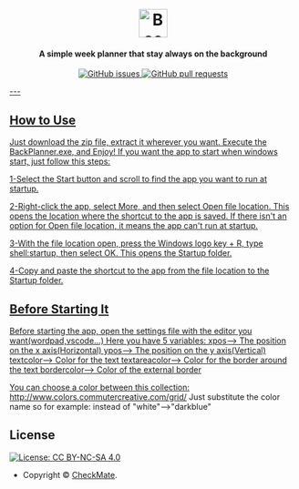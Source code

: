 <h1 align="center">
  <br>
  <a><img width="50" height="50" src="https://upload.wikimedia.org/wikipedia/commons/thumb/c/ca/Calendar_icon_2.svg/989px-Calendar_icon_2.svg.png" alt="BackPlanner"></a>
</h1>

<h4 align="center">A simple week planner that stay always on the background</h4>

<p align="center">
    <a href="https://github.com/ch-ckmate/BackPlannercommits/master">
    <a href="https://github.com/ch-ckmate/BackPlanner/issues">
    <img src="https://img.shields.io/github/issues-raw/ArmynC/ArminC-AutoExec.svg?style=flat-square&logo=github&logoColor=white"
         alt="GitHub issues">
    <a href="https://github.com/ch-ckmate/BackPlannerpulls">
    <img src="https://img.shields.io/github/issues-pr-raw/ArmynC/ArminC-AutoExec.svg?style=flat-square&logo=github&logoColor=white"
         alt="GitHub pull requests">
</p>
---
      
## How to Use

Just download the zip file, extract it wherever you want. Execute the BackPlanner.exe, and Enjoy!
If you want the app to start when windows start, just follow this steps:

1-Select the Start  button and scroll to find the app you want to run at startup.

2-Right-click the app, select More, and then select Open file location. This opens the location where the shortcut to the app is saved. If there isn't an option for Open file location, it means the app can't run at startup.

3-With the file location open, press the Windows logo key  + R, type shell:startup, then select OK. This opens the Startup folder.

4-Copy and paste the shortcut to the app from the file location to the Startup folder.


## Before Starting It

Before starting the app, open the settings file with the editor you want(wordpad,vscode...)
Here you have 5 variables:
xpos--> The position on the x axis(Horizontal)
ypos--> The position on the y axis(Vertical)
textcolor--> Color for the text
textareacolor--> Color for the border around the text
bordercolor--> Color of the external border


You can choose a color between this collection: http://www.colors.commutercreative.com/grid/
Just substitute the color name so for example: instead of "white"-->"darkblue"
      
      
      
## License

[![License: CC BY-NC-SA 4.0](https://img.shields.io/badge/License-CC%20BY--NC--SA%204.0-orange.svg?style=flat-square)](https://creativecommons.org/licenses/by-nc-sa/4.0/)

- Copyright © [CheckMate](https://github.com/ch-ckmate).

